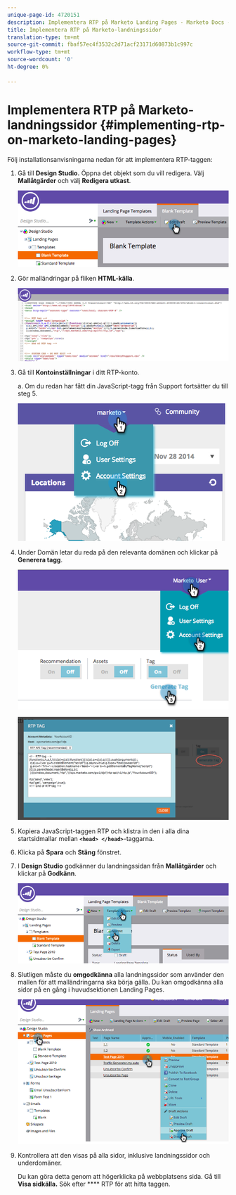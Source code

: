 ```yaml
---
unique-page-id: 4720151
description: Implementera RTP på Marketo Landing Pages - Marketo Docs - produktdokumentation
title: Implementera RTP på Marketo-landningssidor
translation-type: tm+mt
source-git-commit: fbaf57ec4f3532c2d71acf23171d60873b1c997c
workflow-type: tm+mt
source-wordcount: '0'
ht-degree: 0%

---
```



# Implementera RTP på Marketo-landningssidor {#implementing-rtp-on-marketo-landing-pages}

Följ installationsanvisningarna nedan för att implementera RTP-taggen:

1. Gå till **Design Studio.** Öppna det objekt som du vill redigera. Välj **Mallåtgärder** och välj **Redigera utkast**.

   ![](assets/image2015-4-26-18-3a27-3a4.png)

1. Gör malländringar på fliken **HTML-källa**.

   ![](assets/image2015-4-26-18-3a28-3a17.png)

1. Gå till **Kontoinställningar** i ditt RTP-konto.

   a. Om du redan har fått din JavaScript-tagg från Support fortsätter du till steg 5.

   ![](assets/image2014-11-30-15-3a19-3a21-2.png)

1. Under Domän letar du reda på den relevanta domänen och klickar på **Generera tagg**.

   ![](assets/image2015-4-26-18-3a27-3a35.png)

   ![](assets/image2014-11-30-15-3a20-3a17-2.png)

1. Kopiera JavaScript-taggen RTP och klistra in den i alla dina startsidmallar mellan **`<head> </head>`**-taggarna.

1. Klicka på **Spara** och **Stäng** fönstret.

1. I **Design Studio** godkänner du landningssidan från **Mallåtgärder** och klickar på **Godkänn**.

   ![](assets/image2015-4-26-18-3a28-3a30.png)

1. Slutligen måste du **omgodkänna** alla landningssidor som använder den mallen för att malländringarna ska börja gälla. Du kan omgodkänna alla sidor på en gång i huvudsektionen Landing Pages.

   ![](assets/image2015-4-26-18-3a28-3a49.png)

1. Kontrollera att den visas på alla sidor, inklusive landningssidor och underdomäner.

   Du kan göra detta genom att högerklicka på webbplatsens sida. Gå till **Visa sidkälla.** Sök efter  **** RTP för att hitta taggen.
